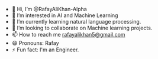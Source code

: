 - 👋 Hi, I’m @RafayAliKhan-Alpha
- 👀 I’m interested in AI and Machine Learning
- 🌱 I’m currently learning natural language processing.
- 💞️ I’m looking to collaborate on Machine learning projects.
- 📫 How to reach me rafayalikhan5@gmail.com
- 😄 Pronouns: Rafay
- ⚡ Fun fact: I'm an Engineer.

<!---
RafayAliKhan-Alpha/RafayAliKhan-Alpha is a ✨ special ✨ repository because its `README.md` (this file) appears on your GitHub profile.
You can click the Preview link to take a look at your changes.
--->
